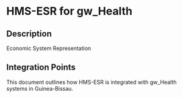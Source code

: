 # HMS-ESR for gw_Health

## Description

Economic System Representation

## Integration Points

This document outlines how HMS-ESR is integrated with gw_Health systems in Guinea-Bissau.
